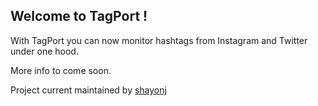 ## Welcome to TagPort !

With TagPort you can now monitor hashtags from Instagram and Twitter under one hood.

More info to come soon.

Project current maintained by [shayonj]


  [shayonj]: https://github.com/shayonj/
